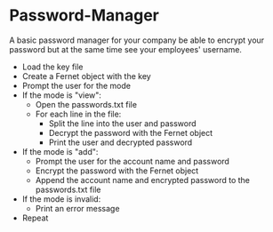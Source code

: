 # Password-Manager
A basic password manager for your company
be able to encrypt your password but at the same time see your employees' username.

* Load the key file
* Create a Fernet object with the key
* Prompt the user for the mode
* If the mode is "view":
    * Open the passwords.txt file
    * For each line in the file:
        * Split the line into the user and password
        * Decrypt the password with the Fernet object
        * Print the user and decrypted password
* If the mode is "add":
    * Prompt the user for the account name and password
    * Encrypt the password with the Fernet object
    * Append the account name and encrypted password to the passwords.txt file
* If the mode is invalid:
    * Print an error message
* Repeat
